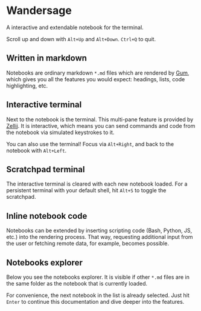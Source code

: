 # Wandersage

A interactive and extendable notebook for the terminal.

Scroll up and down with `Alt+Up` and `Alt+Down`. `Ctrl+Q` to quit.

## Written in markdown

Notebooks are ordinary markdown `*.md` files which are rendered by [Gum](https://github.com/charmbracelet/gum), which gives you all the features you would expect: headings, lists, code highlighting, etc.

## Interactive terminal

Next to the notebook is the terminal. This multi-pane feature is provided by [Zellij](https://zellij.dev). It is interactive, which means you can send commands and code from the notebook via simulated keystrokes to it.

You can also use the terminal! Focus via `Alt+Right`, and back to the notebook with `Alt+Left`.

## Scratchpad terminal

The interactive terminal is cleared with each new notebook loaded. For a persistent terminal with your default shell, hit `Alt+S` to toggle the scratchpad.

## Inline notebook code

Notebooks can be extended by inserting scripting code (Bash, Python, JS, etc.) into the rendering process. That way, requesting additional input from the user or fetching remote data, for example, becomes possible.

## Notebooks explorer

Below you see the notebooks explorer. It is visible if other `*.md` files are in the same folder as the notebook that is currently loaded.

For convenience, the next notebook in the list is already selected. Just hit `Enter` to continue this documentation and dive deeper into the features.
